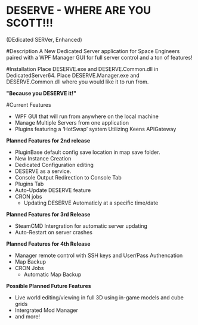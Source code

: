 DESERVE - WHERE ARE YOU SCOTT!!!
=====
(DEdicated SERVer, Enhanced)


#Description
A New Dedicated Server application for Space Engineers paired with a WPF Manager GUI for full server control and a ton of features!

#Installation
Place DESERVE.exe and DESERVE.Common.dll in DedicatedServer64.
Place DESERVE.Manager.exe and DESERVE.Common.dll where you would like it to run from.

**"Because you DESERVE it!"**


#Current Features
* WPF GUI that will run from anywhere on the local machine
* Manage Multiple Servers from one application
* Plugins featuring a ‘HotSwap’ system Utilizing Keens APIGateway

**Planned Features for 2nd release**
* PluginBase default config save location in map save folder.
* New Instance Creation
* Dedicated Configuration editing
* DESERVE as a service.
* Console Output Redirection to Console Tab
* Plugins Tab
* Auto-Update DESERVE feature
* CRON jobs
    * Updating DESERVE Automaticly at a specific time/date   
    
    
**Planned Features for 3rd Release**
* SteamCMD Intergration for automatic server updating
* Auto-Restart on server crashes

**Planned Features for 4th Release**
* Manager remote control with SSH keys and User/Pass Authencation
* Map Backup
* CRON Jobs
    * Automatic Map Backup

**Possible Planned Future Features**
* Live world editing/viewing in full 3D using in-game models and cube grids
* Intergrated Mod Manager
* and more!
 
